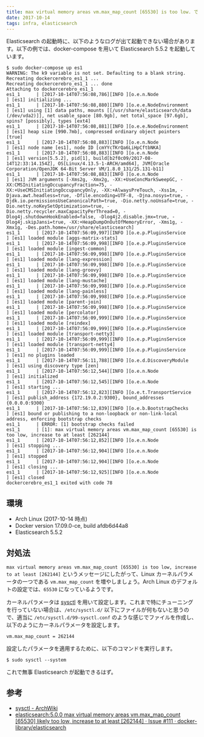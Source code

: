 ```yaml
---
title: max virtual memory areas vm.max_map_count [65530] is too low. で Elasticsearch が起動しないとき
date: 2017-10-14
tags: infra, elasticsearch
---
```


Elasticsearch の起動時に、以下のようなログが出て起動できない場合があります。以下の例では、docker-compose を用いて Elasticsearch 5.5.2 を起動しています。

```
$ sudo docker-compose up es1
WARNING: The k9 variable is not set. Defaulting to a blank string.
Recreating dockercerebro_es1_1 ...
Recreating dockercerebro_es1_1 ... done
Attaching to dockercerebro_es1_1
es1_1      | [2017-10-14T07:56:08,786][INFO ][o.e.n.Node               ] [es1] initializing ...
es1_1      | [2017-10-14T07:56:08,880][INFO ][o.e.e.NodeEnvironment    ] [es1] using [1] data paths, mounts [[/usr/share/elasticsearch/data (/dev/vda2)]], net usable_space [80.9gb], net total_space [97.6gb], spins? [possibly], types [ext4]
es1_1      | [2017-10-14T07:56:08,881][INFO ][o.e.e.NodeEnvironment    ] [es1] heap size [990.7mb], compressed ordinary object pointers [true]
es1_1      | [2017-10-14T07:56:08,883][INFO ][o.e.n.Node               ] [es1] node name [es1], node ID [cmYYcTKrQa6LiHpCftbNKA]
es1_1      | [2017-10-14T07:56:08,883][INFO ][o.e.n.Node               ] [es1] version[5.5.2], pid[1], build[b2f0c09/2017-08-14T12:33:14.154Z], OS[Linux/4.13.5-1-ARCH/amd64], JVM[Oracle Corporation/OpenJDK 64-Bit Server VM/1.8.0_131/25.131-b11]
es1_1      | [2017-10-14T07:56:08,883][INFO ][o.e.n.Node               ] [es1] JVM arguments [-Xms2g, -Xmx2g, -XX:+UseConcMarkSweepGC, -XX:CMSInitiatingOccupancyFraction=75, -XX:+UseCMSInitiatingOccupancyOnly, -XX:+AlwaysPreTouch, -Xss1m, -Djava.awt.headless=true, -Dfile.encoding=UTF-8, -Djna.nosys=true, -Djdk.io.permissionsUseCanonicalPath=true, -Dio.netty.noUnsafe=true, -Dio.netty.noKeySetOptimization=true, -Dio.netty.recycler.maxCapacityPerThread=0, -Dlog4j.shutdownHookEnabled=false, -Dlog4j2.disable.jmx=true, -Dlog4j.skipJansi=true, -XX:+HeapDumpOnOutOfMemoryError, -Xms1g, -Xmx1g, -Des.path.home=/usr/share/elasticsearch]
es1_1      | [2017-10-14T07:56:09,997][INFO ][o.e.p.PluginsService     ] [es1] loaded module [aggs-matrix-stats]
es1_1      | [2017-10-14T07:56:09,998][INFO ][o.e.p.PluginsService     ] [es1] loaded module [ingest-common]
es1_1      | [2017-10-14T07:56:09,998][INFO ][o.e.p.PluginsService     ] [es1] loaded module [lang-expression]
es1_1      | [2017-10-14T07:56:09,998][INFO ][o.e.p.PluginsService     ] [es1] loaded module [lang-groovy]
es1_1      | [2017-10-14T07:56:09,998][INFO ][o.e.p.PluginsService     ] [es1] loaded module [lang-mustache]
es1_1      | [2017-10-14T07:56:09,998][INFO ][o.e.p.PluginsService     ] [es1] loaded module [lang-painless]
es1_1      | [2017-10-14T07:56:09,998][INFO ][o.e.p.PluginsService     ] [es1] loaded module [parent-join]
es1_1      | [2017-10-14T07:56:09,998][INFO ][o.e.p.PluginsService     ] [es1] loaded module [percolator]
es1_1      | [2017-10-14T07:56:09,999][INFO ][o.e.p.PluginsService     ] [es1] loaded module [reindex]
es1_1      | [2017-10-14T07:56:09,999][INFO ][o.e.p.PluginsService     ] [es1] loaded module [transport-netty3]
es1_1      | [2017-10-14T07:56:09,999][INFO ][o.e.p.PluginsService     ] [es1] loaded module [transport-netty4]
es1_1      | [2017-10-14T07:56:09,999][INFO ][o.e.p.PluginsService     ] [es1] no plugins loaded
es1_1      | [2017-10-14T07:56:11,788][INFO ][o.e.d.DiscoveryModule    ] [es1] using discovery type [zen]
es1_1      | [2017-10-14T07:56:12,544][INFO ][o.e.n.Node               ] [es1] initialized
es1_1      | [2017-10-14T07:56:12,545][INFO ][o.e.n.Node               ] [es1] starting ...
es1_1      | [2017-10-14T07:56:12,823][INFO ][o.e.t.TransportService   ] [es1] publish_address {172.19.0.2:9300}, bound_addresses {0.0.0.0:9300}
es1_1      | [2017-10-14T07:56:12,839][INFO ][o.e.b.BootstrapChecks    ] [es1] bound or publishing to a non-loopback or non-link-local address, enforcing bootstrap checks
es1_1      | ERROR: [1] bootstrap checks failed
es1_1      | [1]: max virtual memory areas vm.max_map_count [65530] is too low, increase to at least [262144]
es1_1      | [2017-10-14T07:56:12,852][INFO ][o.e.n.Node               ] [es1] stopping ...
es1_1      | [2017-10-14T07:56:12,904][INFO ][o.e.n.Node               ] [es1] stopped
es1_1      | [2017-10-14T07:56:12,904][INFO ][o.e.n.Node               ] [es1] closing ...
es1_1      | [2017-10-14T07:56:12,925][INFO ][o.e.n.Node               ] [es1] closed
dockercerebro_es1_1 exited with code 78
```

## 環境

- Arch Linux (2017-10-14 時点)
- Docker version 17.09.0-ce, build afdb6d44a8
- Elasticsearch 5.5.2

## 対処法

`max virtual memory areas vm.max_map_count [65530] is too low, increase to at least [262144]` というメッセージにしたがって、Linux カーネルパラメータの一つである `vm.max_map_count` を増やしましょう。Arch Linux のデフォルトの設定では、`65530` になっているようです。

カーネルパラメータは [sysctl](https://wiki.archlinux.org/index.php/Sysctl) を用いて設定します。これまで特にチューニングを行っていない場合は、`/etc/sysctl.d/` 以下にファイルが何もないと思うので、適当に `/etc/sysctl.d/99-sysctl.conf` のような感じでファイルを作成し、以下のようにカーネルパラメータを設定します。

```sysctl
vm.max_map_count = 262144
```

設定したパラメータを適用するために、以下のコマンドを実行します。

```
$ sudo sysctl --system
```

これで無事 Elasticsearch が起動できるはず。

## 参考

- [sysctl - ArchWiki](https://wiki.archlinux.org/index.php/Sysctl)
- [elasticsearch:5.0.0 max virtual memory areas vm.max_map_count [65530] likely too low, increase to at least [262144] · Issue #111 · docker-library/elasticsearch](https://github.com/docker-library/elasticsearch/issues/111)

